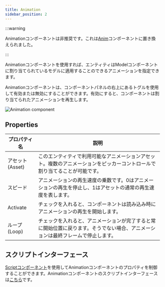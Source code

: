 ```yaml
---
title: Animation
sidebar_position: 2
---
```


:::warning

Animationコンポーネントは非推奨です。これは[Anim](/user-manual/scenes/components/anim)コンポーネントに置き換えられました。

:::

Animationコンポーネントを使用すれば、エンティティはModelコンポーネントに割り当てられているモデルに適用することのできるアニメーションを指定できます。

Animationコンポーネントは、コンポーネントパネルの右上にあるトグルを使用して有効または無効にすることができます。有効にすると、コンポーネントは割り当てられたアニメーションを再生します。

![Animation component][1]

## Properties

| プロパティ名 | 説明 |
|----------|-------------|
| アセット (Asset)   | このエンティティで利用可能なアニメーションアセット。複数のアニメーションをピッカーコントロールで割り当てることが可能です。 |
| スピード    | アニメーションの再生速度の乗数です。0はアニメーションの再生を停止し、1はアセットの通常の再生速度を表します。 |
| Activate | チェックを入れると、コンポーネントは読み込み時にアニメーションの再生を開始します。 |
| ループ (Loop)     | チェックを入れると、アニメーションが完了すると常に開始位置に戻ります。そうでない場合、アニメーションは最終フレームで停止します。 |

## スクリプトインターフェース

[Scriptコンポーネント][2]を使用してAnimationコンポーネントのプロパティを制御することができます。Animationコンポーネントのスクリプトインターフェースは[こちら][3]です。

[1]: /images/user-manual/scenes/components/component-animation.png
[2]: /user-manual/scenes/components/script
[3]: /api/pc.AnimationComponent.html
